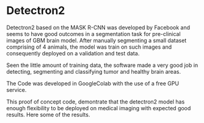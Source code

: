 # Detectron2
Detectron2 based on the MASK R-CNN was developed by Facebook and seems to have good outcomes in a segmentation task for pre-clinical images of GBM brain model. After manually segmenting a small dataset comprising of 4 animals, the model was train on such images and consequently deployed on a validation and test data.

Seen the little amount of training data, the software made a very good job in detecting, segmenting and classifying tumor and healthy brain areas.

The Code was developed in GoogleColab with the use of a free GPU service.

This proof of concept code, demontrate that the detectron2 model has enough flexibility to be deployed on medical imaging with expected good results.
Here some of the results.


